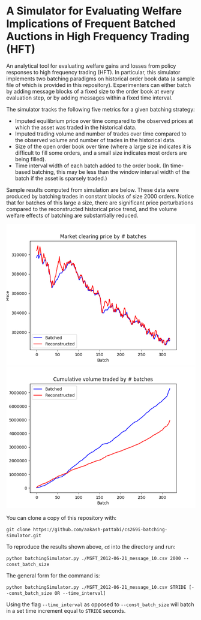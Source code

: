 # A Simulator for Evaluating Welfare Implications of Frequent Batched Auctions in High Frequency Trading (HFT)

An analytical tool for evaluating welfare gains and losses from policy responses to high frequency trading (HFT). In particular, this simulator implements two batching paradigms on historical order book data (a sample file of which is provided in this repository). Experimenters can either batch by adding message blocks of a fixed size to the order book at every evaluation step, or by adding messages within a fixed time interval.  


The simulator tracks the following five metrics for a given batching strategy: 
  * Imputed equilibrium price over time compared to the observed prices at which the asset was traded in the historical data.
  * Imputed trading volume and number of trades over time compared to the observed volume and number of trades in the historical data. 
  * Size of the open order book over time (where a large size indicates it is difficult to fill some orders, and a small size indicates most orders are being filled). 
  * Time interval width of each batch added to the order book. (In time-based batching, this may be less than the window interval width of the batch if the asset is sparsely traded.) 
  
Sample results computed from simulation are below. These data were produced by batching trades in constant blocks of size 2000 orders. Notice that for batches of this large a size, there are significant price perturbations compared to the reconstructed historical price trend, and the volume welfare effects of batching are substantially reduced. 

![alt-text-1](demo/Stride2000_Price_over_batch.png "Asset equilibrium price, imputed vs. historical") ![alt-text-2](demo/Stride2000_Volume_over_batch.png "Asset volume traded, imputed vs. historical")

You can clone a copy of this repository with:

```
git clone https://github.com/aakash-pattabi/cs269i-batching-simulator.git
```

To reproduce the results shown above, `cd` into the directory and run: 

```
python batchingSimulator.py ./MSFT_2012-06-21_message_10.csv 2000 --const_batch_size
```

The general form for the command is: 

```
python batchingSimulator.py ./MSFT_2012-06-21_message_10.csv STRIDE [--const_batch_size OR --time_interval]
```

Using the flag `--time_interval` as opposed to `--const_batch_size` will batch in a set time increment equal to `STRIDE` seconds.
